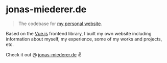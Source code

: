 # jonas-miederer.de

> The codebase for [my personal website](https://jonas-miederer.de/). 

Based on the [Vue.js](https://vuejs.org/) frontend library, I built my own website including information about myself, my experience, some of my works and projects, etc.

Check it out @ [jonas-miederer.de](https://jonas-miederer.de/) ✌️
